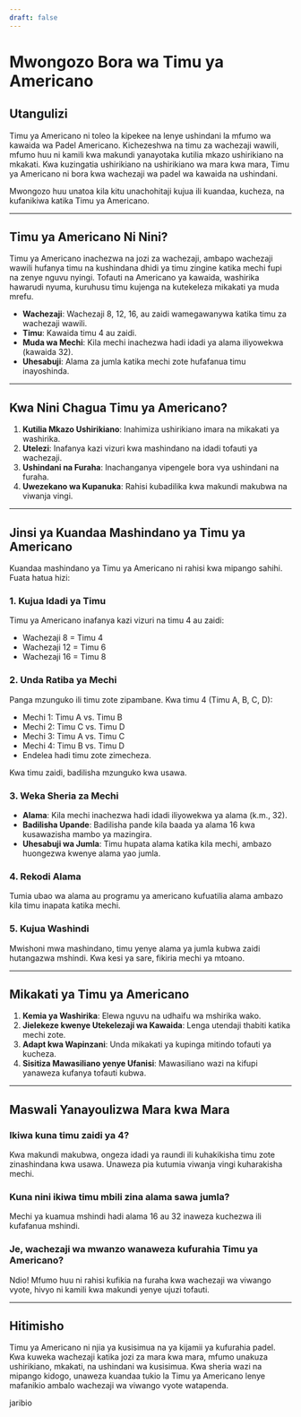 ```yaml
---
draft: false
---
```


# Mwongozo Bora wa Timu ya Americano

## Utangulizi
Timu ya Americano ni toleo la kipekee na lenye ushindani la mfumo wa kawaida wa Padel Americano. Kichezeshwa na timu za wachezaji wawili, mfumo huu ni kamili kwa makundi yanayotaka kutilia mkazo ushirikiano na mkakati. Kwa kuzingatia ushirikiano na ushirikiano wa mara kwa mara, Timu ya Americano ni bora kwa wachezaji wa padel wa kawaida na ushindani.

Mwongozo huu unatoa kila kitu unachohitaji kujua ili kuandaa, kucheza, na kufanikiwa katika Timu ya Americano.

---

## Timu ya Americano Ni Nini?
Timu ya Americano inachezwa na jozi za wachezaji, ambapo wachezaji wawili hufanya timu na kushindana dhidi ya timu zingine katika mechi fupi na zenye nguvu nyingi. Tofauti na Americano ya kawaida, washirika hawarudi nyuma, kuruhusu timu kujenga na kutekeleza mikakati ya muda mrefu.

- **Wachezaji**: Wachezaji 8, 12, 16, au zaidi wamegawanywa katika timu za wachezaji wawili.
- **Timu**: Kawaida timu 4 au zaidi.
- **Muda wa Mechi**: Kila mechi inachezwa hadi idadi ya alama iliyowekwa (kawaida 32).
- **Uhesabuji**: Alama za jumla katika mechi zote hufafanua timu inayoshinda.

---

## Kwa Nini Chagua Timu ya Americano?
1. **Kutilia Mkazo Ushirikiano**: Inahimiza ushirikiano imara na mikakati ya washirika.
2. **Utelezi**: Inafanya kazi vizuri kwa mashindano na idadi tofauti ya wachezaji.
3. **Ushindani na Furaha**: Inachanganya vipengele bora vya ushindani na furaha.
4. **Uwezekano wa Kupanuka**: Rahisi kubadilika kwa makundi makubwa na viwanja vingi.

---

## Jinsi ya Kuandaa Mashindano ya Timu ya Americano
Kuandaa mashindano ya Timu ya Americano ni rahisi kwa mipango sahihi. Fuata hatua hizi:

### 1. Kujua Idadi ya Timu
Timu ya Americano inafanya kazi vizuri na timu 4 au zaidi:
- Wachezaji 8 = Timu 4
- Wachezaji 12 = Timu 6
- Wachezaji 16 = Timu 8

### 2. Unda Ratiba ya Mechi
Panga mzunguko ili timu zote zipambane. Kwa timu 4 (Timu A, B, C, D):
- Mechi 1: Timu A vs. Timu B
- Mechi 2: Timu C vs. Timu D
- Mechi 3: Timu A vs. Timu C
- Mechi 4: Timu B vs. Timu D
- Endelea hadi timu zote zimecheza.

Kwa timu zaidi, badilisha mzunguko kwa usawa.

### 3. Weka Sheria za Mechi
- **Alama**: Kila mechi inachezwa hadi idadi iliyowekwa ya alama (k.m., 32).
- **Badilisha Upande**: Badilisha pande kila baada ya alama 16 kwa kusawazisha mambo ya mazingira.
- **Uhesabuji wa Jumla**: Timu hupata alama katika kila mechi, ambazo huongezwa kwenye alama yao jumla.

### 4. Rekodi Alama
Tumia ubao wa alama au programu ya americano kufuatilia alama ambazo kila timu inapata katika mechi.

### 5. Kujua Washindi
Mwishoni mwa mashindano, timu yenye alama ya jumla kubwa zaidi hutangazwa mshindi. Kwa kesi ya sare, fikiria mechi ya mtoano.

---

## Mikakati ya Timu ya Americano
1. **Kemia ya Washirika**: Elewa nguvu na udhaifu wa mshirika wako.
2. **Jielekeze kwenye Utekelezaji wa Kawaida**: Lenga utendaji thabiti katika mechi zote.
3. **Adapt kwa Wapinzani**: Unda mikakati ya kupinga mitindo tofauti ya kucheza.
4. **Sisitiza Mawasiliano yenye Ufanisi**: Mawasiliano wazi na kifupi yanaweza kufanya tofauti kubwa.

---

## Maswali Yanayoulizwa Mara kwa Mara
### Ikiwa kuna timu zaidi ya 4?
Kwa makundi makubwa, ongeza idadi ya raundi ili kuhakikisha timu zote zinashindana kwa usawa. Unaweza pia kutumia viwanja vingi kuharakisha mechi.

### Kuna nini ikiwa timu mbili zina alama sawa jumla?
Mechi ya kuamua mshindi hadi alama 16 au 32 inaweza kuchezwa ili kufafanua mshindi.

### Je, wachezaji wa mwanzo wanaweza kufurahia Timu ya Americano?
Ndio! Mfumo huu ni rahisi kufikia na furaha kwa wachezaji wa viwango vyote, hivyo ni kamili kwa makundi yenye ujuzi tofauti.

---

## Hitimisho
Timu ya Americano ni njia ya kusisimua na ya kijamii ya kufurahia padel. Kwa kuweka wachezaji katika jozi za mara kwa mara, mfumo unakuza ushirikiano, mkakati, na ushindani wa kusisimua. Kwa sheria wazi na mipango kidogo, unaweza kuandaa tukio la Timu ya Americano lenye mafanikio ambalo wachezaji wa viwango vyote watapenda.

jaribio